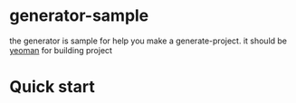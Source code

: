 # generator-sample

the generator is sample for help you make a generate-project. it should be [yeoman](http://yeoman.io/) for building project

# Quick start
